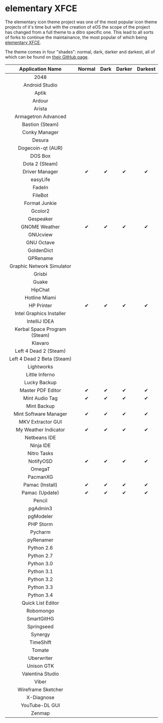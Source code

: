elementary XFCE
================

The elementary icon theme project was one of the most popular icon theme projects of it's time but with the creation of eOS the scope of the project has changed from a full theme to a ditro specific one. This lead to all sorts of forks to continue the maintainance, the most popular of which being [elementary XFCE](https://github.com/shimmerproject/elementary-xfce).

The theme comes in four "shades": normal, dark, darker and darkest, all of which can be found on [their GitHub page](https://github.com/shimmerproject/elementary-xfce). 

| Application Name | Normal | Dark | Darker | Darkest |
| :---------------: | :---------------: | :---------------: | :---------------: | :---------------: |
| 2048 |   |   |   |   |
| Android Studio |   |   |   |   |
| Aptik |   |   |   |   |
| Ardour |   |   |   |   |
| Arista |   |   |   |   |
| Armagetron Advanced |   |   |   |   |
| Bastion (Steam) |   |   |   |   |
| Conky Manager |   |   |   |   |
| Desura |   |   |   |   |
| Dogecoin-qt (AUR) |   |   |   |   |
| DOS Box |   |   |   |   |
| Dota 2 (Steam) |   |   |   |   |
| Driver Manager | ✔ | ✔ | ✔ | ✔ |
| easyLife |   |   |   |   |
| FadeIn |   |   |   |   |
| FileBot |   |   |   |   |
| Format Junkie |   |   |   |   |
| Gcolor2 |   |   |   |   |
| Gespeaker |   |   |   |   |
| GNOME Weather | ✔ | ✔ | ✔ | ✔ |
| GNUcview |   |   |   |   |
| GNU Octave |   |   |   |   |
| GoldenDict |   |   |   |   |
| GPRename |   |   |   |   |
| Graphic Network Simulator |   |   |   |   |
| Grisbi |   |   |   |   |
| Guake |   |   |   |   |
| HipChat |   |   |   |   |
| Hotline Miami |   |   |   |   |
| HP Printer | ✔ | ✔ | ✔ | ✔ |
| Intel Graphics Installer |   |   |   |   |
| IntelliJ IDEA |   |   |   |   |
| Kerbal Space Program (Steam) |   |   |   |   |
| Klavaro |   |   |   |   |
| Left 4 Dead 2 (Steam) |   |   |   |   |
| Left 4 Dead 2 Beta (Steam) |   |   |   |   |
| Lightworks |   |   |   |   |
| Little Inferno |   |   |   |   |
| Lucky Backup |   |   |   |   |
| Master PDF Editor | ✔ | ✔ | ✔ | ✔ |
| Mint Audio Tag | ✔ | ✔ | ✔ | ✔ |
| Mint Backup |   |   |   |   |
| Mint Software Manager | ✔ | ✔ | ✔ | ✔ |
| MKV Extractor GUI |   |   |   |   |
| My Weather Indicator | ✔ | ✔ | ✔ | ✔ |
| Netbeans IDE |   |   |   |   |
| Ninja IDE |   |   |   |   |
| Nitro Tasks |   |   |   |   |
| NotifyOSD | ✔ | ✔ | ✔ | ✔ |
| OmegaT |   |   |   |   |
| PacmanXG |   |   |   |   |
| Pamac (Install) | ✔ | ✔ | ✔ | ✔ |
| Pamac (Update) | ✔ | ✔ | ✔ | ✔ |
| Pencil |   |   |   |   |
| pgAdmin3 |   |   |   |   |
| pgModeler |   |   |   |   |
| PHP Storm |   |   |   |   |
| Pycharm |   |   |   |   |
| pyRenamer |   |   |   |   |
| Python 2.6 |   |   |   |   |
| Python 2.7 |   |   |   |   |
| Python 3.0 |   |   |   |   |
| Python 3.1 |   |   |   |   |
| Python 3.2 |   |   |   |   |
| Python 3.3 |   |   |   |   |
| Python 3.4 |   |   |   |   |
| Quick List Editor |   |   |   |   |
| Robomongo |   |   |   |   |
| SmartGitHG |   |   |   |   |
| Springseed |   |   |   |   |
| Synergy |   |   |   |   |
| TimeShift |   |   |   |   |
| Tomate |   |   |   |   |
| Uberwriter |   |   |   |   |
| Unison GTK |   |   |   |   |
| Valentina Studio |   |   |   |   |
| Viber |   |   |   |   |
| Wireframe Sketcher |   |   |   |   |
| X-Diagnose |   |   |   |   |
| YouTube-DL GUI |   |   |   |   |
| Zenmap |   |   |   |   |